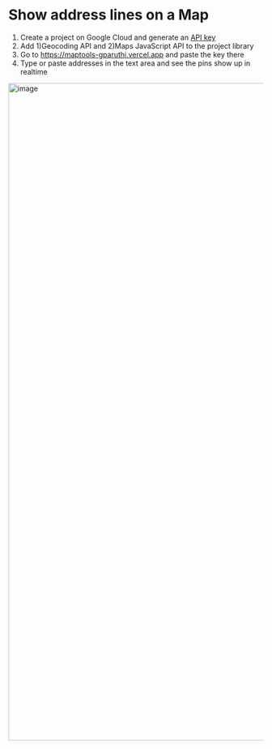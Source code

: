# Show address lines on a Map 

1. Create a project on Google Cloud and generate an [ API key](https://console.cloud.google.com/apis/dashboard)
2. Add 1)Geocoding API and 2)Maps JavaScript API to the project library
3. Go to https://maptools-gparuthi.vercel.app and paste the key there
4. Type or paste addresses in the text area and see the pins show up in realtime


<img width="1299" alt="image" src="https://user-images.githubusercontent.com/1958947/114782118-68f6e700-9d2e-11eb-9dcb-ac3be75485a0.png">
